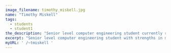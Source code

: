 ```yaml
---
image_filename: timothy_miskell.jpg
name: "Timothy Miskell"
tags:
  - students
  - student1
the_description: "Senior level computer engineering student currently researching the implementation of a plugin to interface with the MD-SAL layer of the OpenDaylight controller in the context of SDN and NFV for the purpose of Traffic Engineering and Traffic Measurement.  Past developments have included, network traffic modeling as a set of Poisson processes with the aid of Mininet, as well as generating a network traffic map with the aid of REST API calls to the OpenDaylight controller."
excerpt: "Senior level computer engineering student with strengths in mathematical based engineering from co-op experience in computational modeling interested in research and development."
myURL: ' /~tmiskell '
---
```

